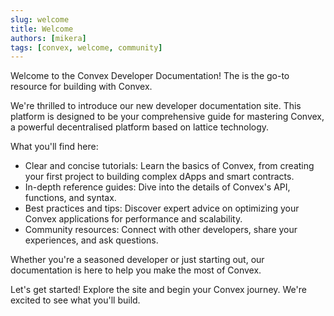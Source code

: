 ```yaml
---
slug: welcome
title: Welcome
authors: [mikera]
tags: [convex, welcome, community]
---
```


Welcome to the Convex Developer Documentation! The is the go-to resource for building with Convex.

We're thrilled to introduce our new developer documentation site. This platform is designed to be your comprehensive guide for mastering Convex, a powerful decentralised platform based on lattice technology.

What you'll find here:

- Clear and concise tutorials: Learn the basics of Convex, from creating your first project to building complex dApps and smart contracts.
- In-depth reference guides: Dive into the details of Convex's API, functions, and syntax.
- Best practices and tips: Discover expert advice on optimizing your Convex applications for performance and scalability.
- Community resources: Connect with other developers, share your experiences, and ask questions.

Whether you're a seasoned developer or just starting out, our documentation is here to help you make the most of Convex.

Let's get started! Explore the site and begin your Convex journey. We're excited to see what you'll build.
